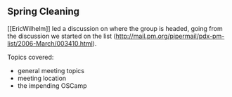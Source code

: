 ## Spring Cleaning

[[EricWilhelm]] led a discussion on where the group is headed, going from the discussion we started on the list (http://mail.pm.org/pipermail/pdx-pm-list/2006-March/003410.html).

Topics covered:

* general meeting topics
* meeting location
* the impending OSCamp
